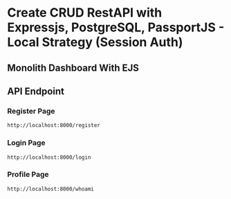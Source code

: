 # Create CRUD RestAPI with Expressjs, PostgreSQL, PassportJS - Local Strategy (Session Auth)

## Monolith Dashboard With EJS

## API Endpoint

### Register Page

    http://localhost:8000/register

### Login Page

    http://localhost:8000/login

### Profile Page

    http://localhost:8000/whoami
